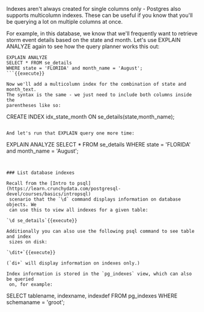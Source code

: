 Indexes aren't always created for single columns only - Postgres also supports 
multicolumn indexes. These can be useful if you know that you'll be querying 
a lot on multiple columns at once. 

For example, in this database, we know that 
we'll frequently want to retrieve storm event details based on the state and month.
Let's use EXPLAIN ANALYZE again to see how the query planner works this out:

```
EXPLAIN ANALYZE
SELECT * FROM se_details 
WHERE state = 'FLORIDA' and month_name = 'August';
```{{execute}}

Now we'll add a multicolumn index for the combination of state and month_text. 
The syntax is the same - we just need to include both columns inside the 
parentheses like so:

```
CREATE INDEX idx_state_month ON se_details(state,month_name);
```{{execute}}

And let's run that EXPLAIN query one more time:

```
EXPLAIN ANALYZE
SELECT * FROM se_details 
WHERE state = 'FLORIDA' and month_name = 'August';
```{{execute}}


### List database indexes

Recall from the [Intro to psql](https://learn.crunchydata.com/postgresql-devel/courses/basics/intropsql)
 scenario that the `\d` command displays information on database objects. We 
 can use this to view all indexes for a given table:

`\d se_details`{{execute}}

Additionally you can also use the following psql command to see table and index
 sizes on disk:

`\dit+`{{execute}}

(`di+` will display information on indexes only.)

Index information is stored in the `pg_indexes` view, which can also be queried
 on, for example: 

```
SELECT tablename, indexname, indexdef
FROM pg_indexes
WHERE schemaname = 'groot';
```{{execute}}
